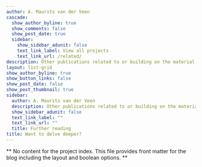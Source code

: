 ```yaml
---
author: A. Maurits van der Veen
cascade:
  show_author_byline: true
  show_comments: false
  show_post_date: true
  sidebar:
    show_sidebar_adunit: false
    text_link_label: View all projects
    text_link_url: /related/
description: Other publications related to or building on the material in <i>Covering Muslims<i>.
layout: list-grid
show_author_byline: true
show_button_links: false
show_post_date: false
show_post_thumbnail: true
sidebar:
  author: A. Maurits van der Veen
  description: Other publications related to or building on the material in <i>Covering Muslims<i>.
  show_sidebar_adunit: false
  text_link_label: ""
  text_link_url: ""
  title: Further reading
title: Want to delve deeper?
---
```


** No content for the project index. This file provides front matter for the blog including the layout and boolean options. **
